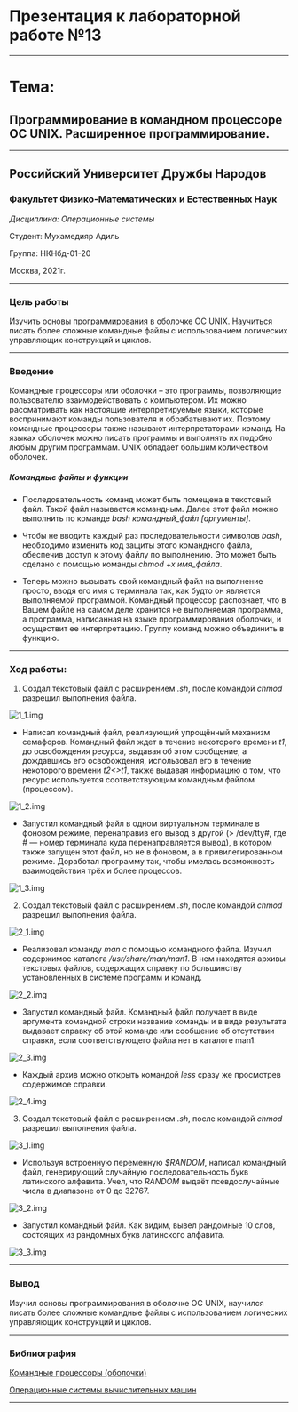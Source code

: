 # Презентация к лабораторной работе №13

----

# Тема:
## Программирование в командном процессоре ОС UNIX. Расширенное программирование.

----

## Российский Университет Дружбы Народов

### Факультет Физико-Математических и Естественных Наук

*Дисциплина: Операционные системы*

Студент: Мухамедияр Адиль

Группа: НКНбд-01-20

Москва, 2021г.

----

### Цель работы

Изучить основы программирования в оболочке ОС UNIX. Научиться писать более сложные командные файлы с использованием логических управляющих конструкций и циклов.

----

### Введение

Командные процессоры или оболочки – это программы, позволяющие пользователю взаимодействовать с компьютером. Их можно рассматривать как настоящие интерпретируемые языки, которые воспринимают команды пользователя и обрабатывают их. Поэтому командные процессоры также называют интерпретаторами команд. На языках оболочек можно писать программы и выполнять их подобно любым другим программам. UNIX обладает большим количеством оболочек.

##### Командные файлы и функции

* Последовательность команд может быть помещена в текстовый файл. Такой файл называется командным. Далее этот файл можно выполнить по команде *bash командный_файл [аргументы]*. 

* Чтобы не вводить каждый раз последовательности символов *bash*, необходимо изменить код защиты этого командного файла, обеспечив доступ к этому файлу по выполнению. Это может быть сделано с помощью команды *chmod +x имя_файла*. 

* Теперь можно вызывать свой командный файл на выполнение просто, вводя его имя с терминала так, как будто он является выполняемой программой. Командный процессор распознает, что в Вашем файле на самом деле хранится не выполняемая программа, а программа, написанная на языке программирования оболочки, и осуществит ее интерпретацию. Группу команд можно объединить в функцию.

----

### Ход работы:

1. Создал текстовый файл с расширением *.sh*, после командой *chmod* разрешил выполнения файла.

![1_1.img](https://github.com/adil-cpu/OS_/blob/main/lab13/img/1_1.PNG?raw=true)

* Написал командный файл, реализующий упрощённый механизм семафоров. Командный файл ждет в течение некоторого времени *t1*, до освобождения ресурса, выдавая об этом сообщение, а дождавшись его освобождения, использовал его в течение некоторого времени *t2<>t1*, также выдавая информацию о том, что ресурс используется соответствующим командным файлом (процессом). 

![1_2.img](https://github.com/adil-cpu/OS_/blob/main/lab13/img/1_2.PNG?raw=true)

* Запустил командный файл в одном виртуальном терминале в фоновом режиме, перенаправив его вывод в другой (> /dev/tty#, где # — номер терминала куда перенаправляется вывод), в котором также запущен этот файл, но не в фоновом, а в привилегированном режиме. Доработал программу так, чтобы имелась возможность взаимодействия трёх и более процессов.

![1_3.img](https://github.com/adil-cpu/OS_/blob/main/lab13/img/1_3.PNG?raw=true)

2. Создал текстовый файл с расширением *.sh*, после командой *chmod* разрешил выполнения файла.

![2_1.img](https://github.com/adil-cpu/OS_/blob/main/lab13/img/2_1.PNG?raw=true)

* Реализовал команду *man* с помощью командного файла. Изучил содержимое каталога */usr/share/man/man1*. В нем находятся архивы текстовых файлов, содержащих справку по большинству установленных в системе программ и команд. 

![2_2.img](https://github.com/adil-cpu/OS_/blob/main/lab13/img/2_2.PNG?raw=true)

* Запустил командный файл. Командный файл получает в виде аргумента командной строки название команды и в виде результата выдавает справку об этой команде или сообщение об отсутствии справки, если соответствующего файла нет в каталоге man1.

![2_3.img](https://github.com/adil-cpu/OS_/blob/main/lab13/img/2_4.PNG?raw=true)

* Каждый архив можно открыть командой *less* сразу же просмотрев содержимое справки. 

![2_4.img](https://github.com/adil-cpu/OS_/blob/main/lab13/img/2_3.PNG?raw=true)

3. Создал текстовый файл с расширением *.sh*, после командой *chmod* разрешил выполнения файла.

![3_1.img](https://github.com/adil-cpu/OS_/blob/main/lab13/img/3_1.PNG?raw=true)

* Используя встроенную переменную *$RANDOM*, написал командный файл, генерирующий случайную последовательность букв латинского алфавита. Учел, что *RANDOM* выдаёт псевдослучайные числа в диапазоне от 0 до 32767.

![3_2.img](https://github.com/adil-cpu/OS_/blob/main/lab13/img/3_2.PNG?raw=true)

* Запустил командный файл. Как видим, вывел рандомные 10 слов, состоящих из рандомных букв латинского алфавита.

![3_3.img](https://github.com/adil-cpu/OS_/blob/main/lab13/img/3_3.PNG?raw=true)

----

### Вывод

Изучил основы программирования в оболочке ОС UNIX, научился писать более сложные командные файлы с использованием логических управляющих конструкций и циклов.

----

### Библиография

[Командные процессоры (оболочки)](https://infopedia.su/24x10498.html)

[Операционные системы вычислительных машин](http://bourabai.ru/os/shells.htm)

----
